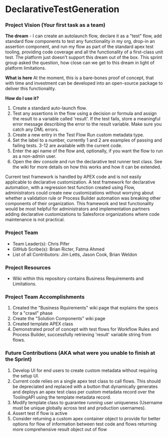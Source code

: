 # DeclarativeTestGeneration

### Project Vision (Your first task as a team)
**The dream** - I can create an autolaunch flow, declare it as a "test" flow, add standard flow components to test any functionality in my org, drop-in an assertion component, and run my flow as part of the standard apex test tooling, providing code coverage and all the functionality of a first-class unit test.  The platform just doesn't support this dream out of the box. This sprint group asked the question, how close can we get to this dream in light of platform limitations.

**What is here**
At the moment, this is a bare-bones proof of concept, that with time and investment can be developed into an open-source package to deliver this functionality. 

**How do I use it?**
1. Create a standard auto-launch flow.  
1. Test any assertions in the flow using a decision or formula and assign the result to a variable called 'result'.  If the test fails, store a meaningful error message describing the error to the result variable.  Make sure you catch any DML errors.
1. Create a new entry in the Test Flow Run custom metadata type.  
1. Set the label to a number, currently 1 and 2 are examples of passing and failing tests.  3-12 are available with the current code.
1. Enter the api name of the flow and, optionally, if you want the flow to run as a non-admin user.
1. Open the dev console and run the declarative test runner test class.
See the wiki for more details on how this works and how it can be extended.

Current test framework is handled by APEX code and is not easily applicable to declarative customization. A test framework for declarative automation, with a regression test function created using Flow, administrators could create new customizations without worrying about whether a validation rule or Process Builder automation was breaking other components of their organization.
This framework and test functionality would be most helpful for administrators and implementation partners adding declarative customizations to Salesforce organizations where code maintenance is not practical.
### Project Team
* Team Leader(s): Chris Pifer
* GitHub Scribe(s): Brian Ricter, Fatma Ahmed
* List of all Contributors: Jim Letts, Jason Cook, Brian Weldon

### Project Resources
* Wiki within this repository contains Business Requirements and Limitations.

### Project Team Accomplishments
1. Created the "Business Rquirements" wiki page that explains the specs for a "crawl" phase
1. Create the "Solution Components" wiki page
1. Created template APEX class
1. Demonstrated proof of concept with test flows for Workflow Rules and Process Builder, successfully retrieving 'result' variable string from flows.

### Future Contributions (AKA what were you unable to finish at the Sprint)

1. Develop UI for end users to create custom metadata without requiring the setup UI.  
1. Current code relies on a single apex test class to call flows.  This should be depreciated and replaced with a button that dynamically generates and deploys an apex test class per custom metadata record over the ToolingAPI using the template metadata record.
1. Modify template class to guarantee running user uniqueness (Username must be unique globally across test and production usernames).
1. Assert test if flow is active
1. Consider returning a custom apex container object to provide for better options for flow of information between test code and flows returning more comprehensive result object out of flow
